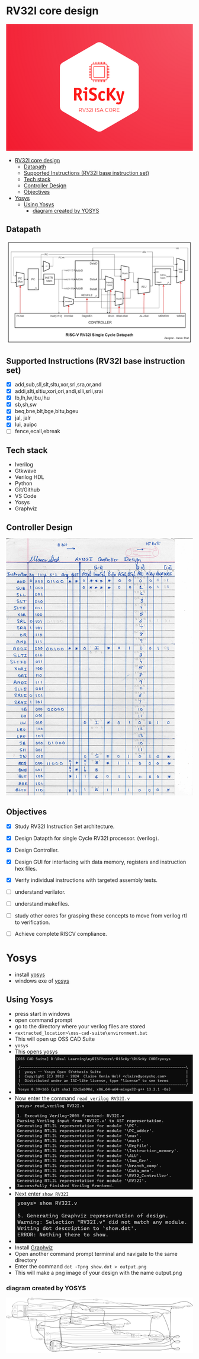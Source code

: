 # RV32I core design
![alt text](</docs/images/RiScKy banner.png>)  

<!-- TOC -->

- [RV32I core design](#rv32i-core-design)
  - [Datapath](#datapath)
  - [Supported Instructions (RV32I base instruction set)](#supported-instructions-rv32i-base-instruction-set)
  - [Tech stack](#tech-stack)
  - [Controller Design](#controller-design)
  - [Objectives](#objectives)
- [Yosys](#yosys)
  - [Using Yosys](#using-yosys)
    - [diagram created by YOSYS](#diagram-created-by-yosys)

<!-- /TOC -->
<!-- /TOC -->

## Datapath   
![Alt text](</docs/images/-RiScKy-.jpg>)

## Supported Instructions (RV32I base instruction set)
* [x] add,sub,sll,slt,sltu,xor,srl,sra,or,and
* [x] addi,slti,sltiu,xori,ori,andi,slli,srli,srai
* [x] lb,lh,lw,lbu,lhu
* [x] sb,sh,sw
* [x] beq,bne,blt,bge,bltu,bgeu
* [x] jal, jalr
* [x] lui, auipc
* [ ] fence,ecall,ebreak 
  
## Tech stack
* Iverilog
* Gtkwave
* Verilog HDL
* Python
* Git/Github
* VS Code
* Yosys
* Graphviz
  
## Controller Design
![alt text](</docs/images/controller_design.jpeg>)


## Objectives
- [x] Study RV32I Instruction Set architecture.
- [x] Design Datapth for single Cycle RV32I processor. (verilog).
- [x] Design Controller.
- [x] Design GUI for interfacing with data memory, registers and instruction hex files.
- [x] Verify individual instructions with targeted assembly tests.
- [ ] understand verilator.
- [ ] understand makefiles.
- [ ] study other cores for grasping these concepts to move from verilog rtl to verification.
- [ ] Achieve complete RISCV compliance.




# Yosys

* install [yosys](https://github.com/YosysHQ/yosys) 
* windows exe of [yosys](https://github.com/YosysHQ/oss-cad-suite-build/releases/download/2024-04-08/oss-cad-suite-windows-x64-20240408.exe)

## Using Yosys

* press start in windows
* open command prompt
* go to the directory where your verilog files are stored
* ```<extracted_location>\oss-cad-suite\environment.bat```
* This will open up OSS CAD Suite
* ```yosys```
* This opens yosys
* ![alt text](/docs/images/yosys1.png)
* Now enter the command ```read_verilog RV32I.v```
* ![alt text](/docs/images/yosys2.png)
* Next enter ```show RV32I```
* ![alt text](/docs/images/yosys3.png)
* Install [Graphviz](https://gitlab.com/api/v4/projects/4207231/packages/generic/graphviz-releases/10.0.1/windows_10_cmake_Release_graphviz-install-10.0.1-win64.exe)
* Open another command prompt terminal and navigate to the same directory
* Enter the command ```dot -Tpng show.dot > output.png```
* This will make a png image of your design with the name output.png

### diagram created by YOSYS  
![alt text](/docs/images/yosys/output.png)